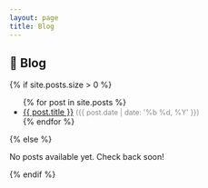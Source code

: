 ```yaml
---
layout: page
title: Blog
---
```


## 📝 Blog

{% if site.posts.size > 0 %}
<ul>
  {% for post in site.posts %}
    <li>
      <a href="{{ post.url | relative_url }}">{{ post.title }}</a>
      <span style="color:#888;font-size:0.9em;">({{ post.date | date: '%b %d, %Y' }})</span>
    </li>
  {% endfor %}
</ul>
{% else %}
<p>No posts available yet. Check back soon!</p>
{% endif %}